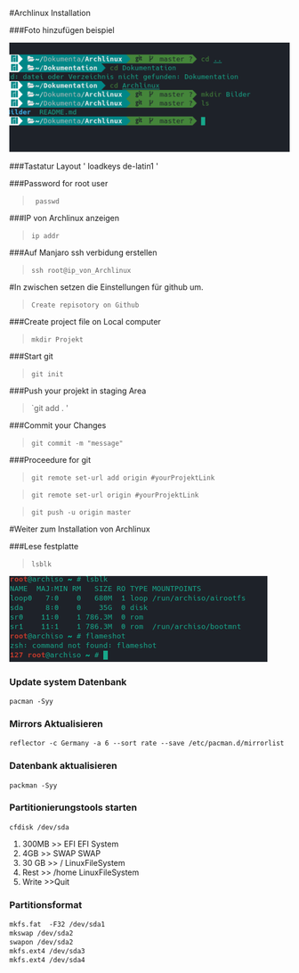 #Archlinux Installation


###Foto hinzufügen beispiel

![Alt-text](Bilder/first_foto.png )


###Tastatur Layout
	' loadkeys de-latin1 '

###Password for root user
>` passwd`

###IP von Archlinux anzeigen
>`ip addr `

###Auf Manjaro ssh verbidung erstellen
>`ssh root@ip_von_Archlinux`

#In zwischen setzen die Einstellungen für github um.
>`Create repisotory on Github`

###Create project file on Local computer
>`mkdir Projekt` 

###Start git
>`git init`

###Push your projekt in staging Area
>`git add . '

###Commit your Changes
>`git commit -m "message" `

###Proceedure for git
>`git remote set-url add origin #yourProjektLink`

>`git remote set-url origin #yourProjektLink`

>`git push -u origin master`

#Weiter zum Installation von Archlinux

###Lese festplatte 
>`lsblk`

![Alt-text](Bilder/lsblk.png) 

### Update system Datenbank

	pacman -Syy
### Mirrors Aktualisieren

	reflector -c Germany -a 6 --sort rate --save /etc/pacman.d/mirrorlist
### Datenbank aktualisieren

	packman -Syy
### Partitionierungstools starten

	cfdisk /dev/sda
1. 300MB  >> EFI	 EFI System
2. 4GB    >> SWAP	SWAP	
3. 30 GB  >> /		LinuxFileSystem
4. Rest  >>  /home	LinuxFileSystem		
5. Write >>Quit

### Partitionsformat
	
	mkfs.fat  -F32 /dev/sda1
	mkswap /dev/sda2
	swapon /dev/sda2
	mkfs.ext4 /dev/sda3
	mkfs.ext4 /dev/sda4

